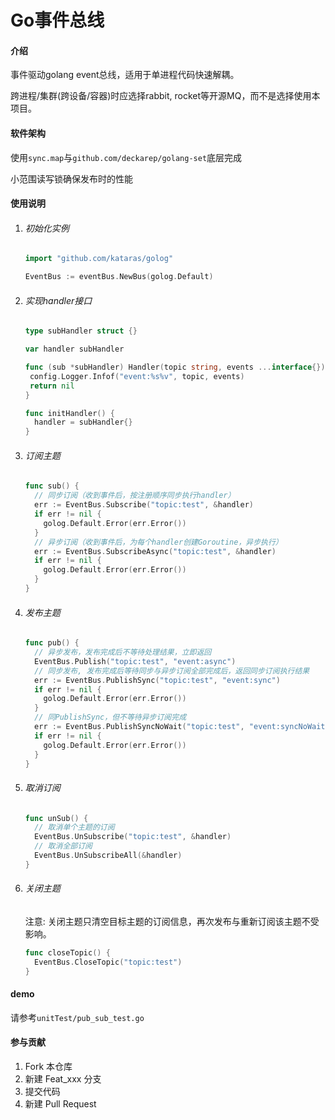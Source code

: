 # Go事件总线

#### 介绍
事件驱动golang event总线，适用于单进程代码快速解耦。

跨进程/集群(跨设备/容器)时应选择rabbit, rocket等开源MQ，而不是选择使用本项目。

#### 软件架构
使用`sync.map`与`github.com/deckarep/golang-set`底层完成

小范围读写锁确保发布时的性能

#### 使用说明

1. ###### 初始化实例

   ```go
   import "github.com/kataras/golog"
   
   EventBus := eventBus.NewBus(golog.Default)
   ```

2. ###### 实现handler接口

   ```go
   type subHandler struct {}
   
   var handler subHandler
   
   func (sub *subHandler) Handler(topic string, events ...interface{}) error {
   	config.Logger.Infof("event:%s%v", topic, events)
   	return nil
   }
   
   func initHandler() {
     handler = subHandler{}
   }
   
   ```

3. ###### 订阅主题

   ```go
   func sub() {
     // 同步订阅（收到事件后，按注册顺序同步执行handler）
     err := EventBus.Subscribe("topic:test", &handler)
     if err != nil {
       golog.Default.Error(err.Error())
     }
     // 异步订阅（收到事件后，为每个handler创建Goroutine，异步执行）
     err := EventBus.SubscribeAsync("topic:test", &handler)
     if err != nil {
       golog.Default.Error(err.Error())
     }
   }
   ```
   
4. ###### 发布主题

   ```go
   func pub() {
     // 异步发布，发布完成后不等待处理结果，立即返回
     EventBus.Publish("topic:test", "event:async")
     // 同步发布, 发布完成后等待同步与异步订阅全部完成后，返回同步订阅执行结果
     err := EventBus.PublishSync("topic:test", "event:sync")
     if err != nil {
       golog.Default.Error(err.Error())
     }
     // 同PublishSync，但不等待异步订阅完成
     err := EventBus.PublishSyncNoWait("topic:test", "event:syncNoWait")
     if err != nil {
       golog.Default.Error(err.Error())
     }
   }
   ```

5. ###### 取消订阅

   ```go
   func unSub() {
     // 取消单个主题的订阅
     EventBus.UnSubscribe("topic:test", &handler)
     // 取消全部订阅
     EventBus.UnSubscribeAll(&handler)
   }
   ```

6. ###### 关闭主题

   注意:  关闭主题只清空目标主题的订阅信息，再次发布与重新订阅该主题不受影响。

   ```go
   func closeTopic() {
     EventBus.CloseTopic("topic:test")
   }
   ```

#### demo

请参考`unitTest/pub_sub_test.go`

#### 参与贡献

1.  Fork 本仓库
2.  新建 Feat_xxx 分支
3.  提交代码
4.  新建 Pull Request
